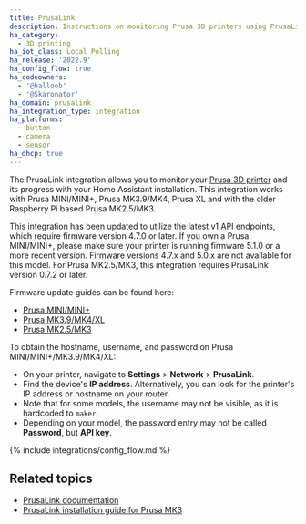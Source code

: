 ```yaml
---
title: PrusaLink
description: Instructions on monitoring Prusa 3D printers using PrusaLink.
ha_category:
  - 3D printing
ha_iot_class: Local Polling
ha_release: '2022.9'
ha_config_flow: true
ha_codeowners:
  - '@balloob'
  - '@Skaronator'
ha_domain: prusalink
ha_integration_type: integration
ha_platforms:
  - button
  - camera
  - sensor
ha_dhcp: true
---
```


The PrusaLink integration allows you to monitor your [Prusa 3D printer](https://www.prusa3d.com) and its progress with your Home Assistant installation. This integration works with Prusa MINI/MINI+, Prusa MK3.9/MK4, Prusa XL and with the older Raspberry Pi based Prusa MK2.5/MK3.

This integration has been updated to utilize the latest v1 API endpoints, which require firmware version 4.7.0 or later. If you own a Prusa MINI/MINI+, please make sure your printer is running firmware 5.1.0 or a more recent version. Firmware versions 4.7.x and 5.0.x are not available for this model. For Prusa MK2.5/MK3, this integration requires PrusaLink version 0.7.2 or later.

Firmware update guides can be found here:

 - [Prusa MINI/MINI+](https://help.prusa3d.com/article/firmware-updating-mini-mini_124784)
 - [Prusa MK3.9/MK4/XL](https://help.prusa3d.com/article/how-to-update-firmware-mk4-xl_453086)
 - [Prusa MK2.5/MK3](https://help.prusa3d.com/guide/how-to-update-prusalink-mk2-5-s-mk3-s-_650837)

To obtain the hostname, username, and password on Prusa MINI/MINI+/MK3.9/MK4/XL:

 - On your printer, navigate to **Settings** > **Network** > **PrusaLink**.
 - Find the device's **IP address**. Alternatively, you can look for the printer's IP address or hostname on your router.
 - Note that for some models, the username may not be visible, as it is hardcoded to `maker`.
 - Depending on your model, the password entry may not be called **Password**, but **API key**.

{% include integrations/config_flow.md %}

## Related topics

- [PrusaLink documentation](https://help.prusa3d.com/article/prusa-connect-and-prusalink-explained_302608)
- [PrusaLink installation guide for Prusa MK3](https://help.prusa3d.com/guide/prusalink-and-prusa-connect-setup-mk3-s-_221744)
